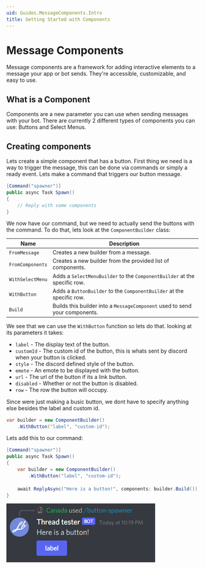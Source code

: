 ```yaml
---
uid: Guides.MessageComponents.Intro
title: Getting Started with Components
---
```


# Message Components

Message components are a framework for adding interactive elements to a message your app or bot sends. They're accessible, customizable, and easy to use.

## What is a Component

Components are a new parameter you can use when sending messages with your bot. There are currently 2 different types of components you can use: Buttons and Select Menus.

## Creating components

Lets create a simple component that has a button. First thing we need is a way to trigger the message, this can be done via commands or simply a ready event. Lets make a command that triggers our button message.

```cs
[Command("spawner")]
public async Task Spawn()
{
    // Reply with some components
}
```

We now have our command, but we need to actually send the buttons with the command. To do that, lets look at the `ComponentBuilder` class:

| Name             | Description                                                                 |
| ---------------- | --------------------------------------------------------------------------- |
| `FromMessage`    | Creates a new builder from a message.                                       |
| `FromComponents` | Creates a new builder from the provided list of components.                 |
| `WithSelectMenu` | Adds a `SelectMenuBuilder` to the `ComponentBuilder` at the specific row.   |
| `WithButton`     | Adds a `ButtonBuilder` to the `ComponentBuilder` at the specific row.       |
| `Build`          | Builds this builder into a `MessageComponent` used to send your components. |

We see that we can use the `WithButton` function so lets do that. looking at its parameters it takes:

- `label` - The display text of the button.
- `customId` - The custom id of the button, this is whats sent by discord when your button is clicked.
- `style` - The discord defined style of the button.
- `emote` - An emote to be displayed with the button.
- `url` - The url of the button if its a link button.
- `disabled` - Whether or not the button is disabled.
- `row` - The row the button will occupy.

Since were just making a busic button, we dont have to specify anything else besides the label and custom id.

```cs
var builder = new ComponentBuilder()
    .WithButton("label", "custom-id");
```

Lets add this to our command:

```cs
[Command("spawner")]
public async Task Spawn()
{
    var builder = new ComponentBuilder()
        .WithButton("label", "custom-id");

    await ReplyAsync("Here is a button!", components: builder.Build());
}
```

![](images/image1.png)
